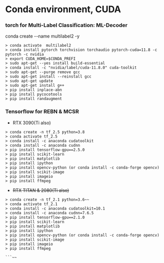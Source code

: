 # Conda environment, CUDA
### torch for Multi-Label Classification: ML-Decoder
 conda create --name multilabel2 -y
```
> conda activate  multilabel2
> conda install pytorch torchvision torchaudio pytorch-cuda=11.8 -c pytorch -c nvidia
> export CUDA_HOME=$CONDA_PREFI
> sudo apt-get --yes install build-essential
> conda install -c "nvidia/label/cuda-11.8.0" cuda-toolkit
> sudo apt-get --purge remove gcc
> sudo apt-get install --reinstall gcc
> sudo apt-get update
> sudo apt-get install g++
> pip install inplace-abn
> pip install pycocotools
> pip install randaugment
```

### Tensorflow for REBN & MCSR
- RTX 3090(Ti also)
```
> conda create -n tf_2.5 python=3.8
> conda activate tf_2.5
> conda install -c anaconda cudatoolkit
> conda install -c anaconda cudnn
> pip install tensorflow-gpu==2.5.0 
> pip install scikit-learn
> pip install matplotlib
> pip install ipython
> pip install opencv-python (or conda install -c conda-forge opencv)
> pip install scikit-image
> pip install imageio
> pip install ffmpeg

```

- ~~RTX TITAN & 2080(Ti also)~~
```
> conda create -n tf_2.1 python=3.6~~
> conda activate tf_2.1
> conda install -c anaconda cudatoolkit=10.1
> conda install -c anaconda cudnn=7.6.5
> pip install tensorflow-gpu==2.1.0 
> pip install scikit-learn
> pip install matplotlib
> pip install ipython
> pip install opencv-python (or conda install -c conda-forge opencv)
> pip install scikit-image
> pip install imageio
> pip install ffmpeg

```~~
